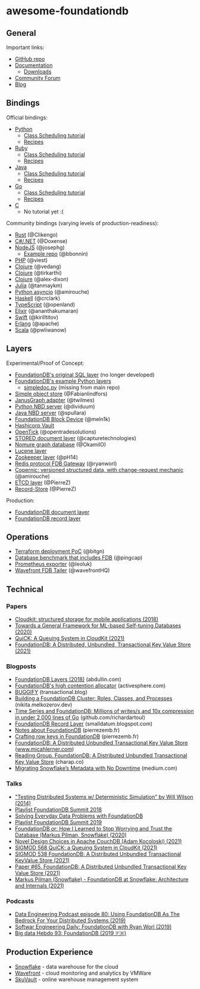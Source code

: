# awesome-foundationdb

## General

Important links:

- [GitHub repo](https://github.com/apple/foundationdb/)
- [Documentation](https://apple.github.io/foundationdb/contents.html)
  - [Downloads](https://apple.github.io/foundationdb/downloads.html)
- [Community Forum](https://forums.foundationdb.org/)
- [Blog](https://www.foundationdb.org/blog/)

## Bindings

Official bindings:

- [Python](https://apple.github.io/foundationdb/api-python.html)
  - [Class Scheduling tutorial](https://apple.github.io/foundationdb/class-scheduling.html#class-scheduling-application)
  - [Recipes](https://github.com/apple/foundationdb/tree/master/recipes/python-recipes)
- [Ruby](https://apple.github.io/foundationdb/api-ruby.html)
  - [Class Scheduling tutorial](https://apple.github.io/foundationdb/class-scheduling-ruby.html)
  - [Recipes](https://github.com/apple/foundationdb/tree/master/recipes/ruby-recipes)
- [Java](https://apple.github.io/foundationdb/javadoc/index.html)
  - [Class Scheduling tutorial](https://apple.github.io/foundationdb/class-scheduling-java.html)
  - [Recipes](https://github.com/apple/foundationdb/tree/master/recipes/java-recipes)
- [Go](https://godoc.org/github.com/apple/foundationdb/bindings/go/src/fdb)
  - [Class Scheduling tutorial](https://apple.github.io/foundationdb/class-scheduling-go.html)
  - [Recipes](https://github.com/apple/foundationdb/tree/master/recipes/go-recipes)
- [C](https://apple.github.io/foundationdb/api-c.html)
  - No tutorial yet :(

Community bindings (varying levels of production-readiness):

- [Rust](https://github.com/Clikengo/foundationdb-rs) (@Clikengo)
- [C#/.NET](https://github.com/Doxense/foundationdb-dotnet-client) (@Doxense)
- [NodeJS](https://www.npmjs.com/package/foundationdb) (@josephg)
  - [Example repo](https://github.com/bbonnin/foundationdb-examples) (@bbonnin)
- [PHP](https://github.com/viest/PHP-FoundationDB) (@viest)
- [Clojure](https://github.com/vedang/clj_fdb) (@vedang)
- [Clojure](https://github.com/tirkarthi/clj-foundationdb) (@tirkarthi)
- [Clojure](https://github.com/alex-dixon/clj-foundationdb) (@alex-dixon)
- [Julia](https://github.com/tanmaykm/FoundationDB.jl) (@tanmaykm)
- [Python asyncio](https://github.com/amirouche/found) (@amirouche)
- [Haskell](https://github.com/crclark/foundationdb-haskell) (@crclark)
- [TypeScript](https://github.com/openland/foundationdb) (@openland)
- [Elixir](https://github.com/ananthakumaran/fdb) (@ananthakumaran)
- [Swift](https://github.com/kirilltitov/FDBSwift) (@kirilltitov)
- [Erlang](https://github.com/apache/couchdb-erlfdb) (@apache)
- [Scala](https://github.com/pwliwanow/foundationdb4s) (@pwliwanow)

## Layers

Experimental/Proof of Concept:

- [FoundationDB's original SQL layer](https://github.com/jaytaylor/sql-layer) (no longer developed)
- [FoundationDB's example Python layers](https://github.com/apple/foundationdb/tree/master/layers)
  - [simpledoc.py](https://github.com/AydinSakar/python-layers/blob/master/lib/simpledoc.py) (missing from main repo)
- [Simple object store](https://fabianlindfors.se/blog/building-an-object-store-with-foundation-db/) (@Fabianlindfors)
- [JanusGraph adapter](https://github.com/twilmes/janusgraph/tree/foundationdb-storage) (@twilmes)
- [Python NBD server](https://github.com/dividuum/fdb-nbd) (@dividuum)
- [Java NBD server](https://github.com/spullara/nbd) (@spullara)
- [FoundationDB Block Device](https://github.com/meln1k/foundationdb-block-device) (@meln1k)
- [Hashicorp Vault](https://github.com/hashicorp/vault/pull/4900)
- [OpenTick](https://github.com/opentradesolutions/opentick) (@opentradesolutions)
- [STORED document layer](https://github.com/capturetechnologies/stored) (@capturetechnologies)
- [Nomure graph database](https://github.com/OkamiIO/Nomure) (@OkamiIO)
- [Lucene layer](https://github.com/AydinSakar/lucene-layer)
- [Zookeeper layer](https://github.com/pH14/fdb-zk) (@pH14)
- [Redis protocol FDB Gateway](https://github.com/ryanworl/fdb-gateway) (@ryanworl)
- [Copernic: versioned structured data, with change-request mechanic](https://github.com/amirouche/copernic) (@amirouche)
- [ETCD layer](https://github.com/PierreZ/fdb-etcd) (@PierreZ)
- [Record-Store](https://github.com/PierreZ/record-store) (@PierreZ)

Production:

- [FoundationDB document layer](https://foundationdb.github.io/fdb-document-layer)
- [FoundationDB record layer](https://www.github.com/foundationdb/fdb-record-layer)

## Operations

- [Terraform deployment PoC](https://github.com/bitgn/fdb-cloud-test) (@bitgn)
- [Database benchmark that includes FDB](https://github.com/pingcap/go-ycsb/) (@pingcap)
- [Prometheus exporter](https://github.com/leoluk/fdb_exporter) (@leoluk)
- [Wavefront FDB Tailer](https://github.com/wavefrontHQ/wavefront-fdb-tailer) (@wavefrontHQ)

## Technical

### Papers

- [Cloudkit: structured storage for mobile applications (2018)](https://www.vldb.org/pvldb/vol11/p540-shraer.pdf)
- [Towards a General Framework for ML-based Self-tuning Databases (2020)](https://arxiv.org/abs/2011.07921)
- [QuiCK: A Queuing System in CloudKit (2021)](https://www.foundationdb.org/files/QuiCK.pdf)
- [FoundationDB: A Distributed, Unbundled, Transactional Key Value Store (2021)](https://www.foundationdb.org/files/fdb-paper.pdf)

### Blogposts

- [FoundationDB Layers (2018)](https://abdullin.com/sku-vault/foundationdb-layers/) (abdullin.com)
- [FoundationDB's high contention allocator](https://www.activesphere.com/blog/2018/08/05/high-contention-allocator) (activesphere.com)
- [BUGGIFY](https://transactional.blog/simulation/buggify.html) (transactional.blog)
- [Building a FoundationDB Cluster: Roles, Classes, and Processes](https://nikita.melkozerov.dev/posts/2019/06/building-a-foundationdb-cluster-roles-classes-and-processes/) (nikita.melkozerov.dev)
- [Time Series and FoundationDB: Millions of writes/s and 10x compression in under 2,000 lines of Go](https://github.com/richardartoul/tsdb-layer/blob/master/README.md) (github.com/richardartoul)
- [FoundationDB Record Layer](https://smalldatum.blogspot.com/2019/09/foundationdb-record-layer.html) (smalldatum.blogspot.com)
- [Notes about FoundationDB](https://pierrezemb.fr/posts/notes-about-foundationdb/) (pierrezemb.fr)
- [Crafting row keys in FoundationDB](https://pierrezemb.fr/posts/crafting-keys-in-fdb/) (pierrezemb.fr)
- [FoundationDB: A Distributed Unbundled Transactional Key Value Store](https://www.micahlerner.com/2021/06/12/foundationdb-a-distributed-unbundled-transactional-key-value-store.html) (www.micahlerner.com)
- [Reading Group. FoundationDB: A Distributed Unbundled Transactional Key Value Store](http://charap.co/reading-group-foundationdb-a-distributed-unbundled-transactional-key-value-store/) (charap.co)
- [Migrating Snowflake’s Metadata with No Downtime](https://medium.com/snowflake/migrating-snowflakes-metadata-with-no-downtime-ca90604b677c) (medium.com)

### Talks

- ["Testing Distributed Systems w/ Deterministic Simulation" by Will Wilson (2014)](https://www.youtube.com/watch?v=4fFDFbi3toc)
- [Playlist FoundationDB Summit 2018](https://www.youtube.com/playlist?list=PLbzoR-pLrL6q7uYN-94-p_-Q3hyAmpI7o)
- [Solving Everyday Data Problems with FoundationDB](https://www.youtube.com/watch?v=f6Ni30Q4Tg)
- [Playlist FoundationDB Summit 2019](https://www.youtube.com/playlist?list=PLbzoR-pLrL6oWYrC950yAhbLk8FRRB_Bt)
- [FoundationDB or: How I Learned to Stop Worrying and Trust the Database (Markus Pilman, Snowflake) (2020)](https://www.youtube.com/watch?v=OJb8A6h9jQQ)
- [Novel Design Choices in Apache CouchDB (Adam Kocoloski) (2021)](https://www.youtube.com/watch?v=FCs7Dz8hgjQ)
- [SIGMOD 568 QuiCK: a Queuing System in CloudKit (2021)](https://www.youtube.com/watch?v=I9mNENkZT90)
- [SIGMOD 538 FoundationDB: A Distributed Unbundled Transactional KeyValue Store (2021)](https://www.youtube.com/watch?v=st0VjQdpZL4)
- [Paper #65. FoundationDB: A Distributed Unbundled Transactional Key Value Store (2021)](https://www.youtube.com/watch?v=A6Ob1lebIzQ)
- [Markus Pilman (Snowflake) - FoundationDB at Snowflake: Architecture and Internals (2021)](https://www.youtube.com/watch?v=4yH4r8ZCt8M)

### Podcasts

- [Data Engineering Podcast episode 80: Using FoundationDB As The Bedrock For Your Distributed Systems (2019)](https://www.dataengineeringpodcast.com/foundationdb-distributed-systems-episode-80/)
- [Softwar Engineering Daily: FoundationDB with Ryan Worl (2019)](https://softwareengineeringdaily.com/2019/07/01/foundationdb-with-ryan-worl/)
- [Big data Hebdo 93: FoundationDB (2019 🇫🇷)](https://www.spreaker.com/user/vhe74/episode-93-foundation-db)

## Production Experience

- [Snowflake](https://www.snowflake.com/how-foundationdb-powers-snowflake-metadata-forward/) - data warehouse for the cloud
- [Wavefront](https://www.wavefront.com/wavefront-foundationdb-open-source-project/) - cloud monitoring and analytics by VMWare
- [SkuVault](https://abdullin.com/sku-vault/foundationdb-layers/) - online warehouse management system
